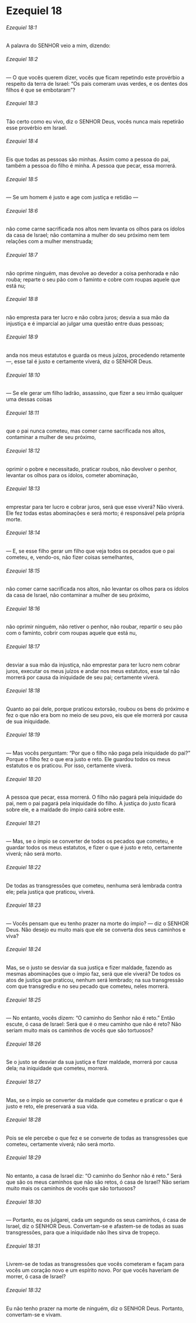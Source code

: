 # Ezequiel 18

###### Ezequiel 18:1

A palavra do SENHOR veio a mim, dizendo:

###### Ezequiel 18:2

— O que vocês querem dizer, vocês que ficam repetindo este provérbio a respeito da terra de Israel: “Os pais comeram uvas verdes, e os dentes dos filhos é que se embotaram”?

###### Ezequiel 18:3

Tão certo como eu vivo, diz o SENHOR Deus, vocês nunca mais repetirão esse provérbio em Israel.

###### Ezequiel 18:4

Eis que todas as pessoas são minhas. Assim como a pessoa do pai, também a pessoa do filho é minha. A pessoa que pecar, essa morrerá.

###### Ezequiel 18:5

— Se um homem é justo e age com justiça e retidão —

###### Ezequiel 18:6

não come carne sacrificada nos altos nem levanta os olhos para os ídolos da casa de Israel; não contamina a mulher do seu próximo nem tem relações com a mulher menstruada;

###### Ezequiel 18:7

não oprime ninguém, mas devolve ao devedor a coisa penhorada e não rouba; reparte o seu pão com o faminto e cobre com roupas aquele que está nu;

###### Ezequiel 18:8

não empresta para ter lucro e não cobra juros; desvia a sua mão da injustiça e é imparcial ao julgar uma questão entre duas pessoas;

###### Ezequiel 18:9

anda nos meus estatutos e guarda os meus juízos, procedendo retamente —, esse tal é justo e certamente viverá, diz o SENHOR Deus.

###### Ezequiel 18:10

— Se ele gerar um filho ladrão, assassino, que fizer a seu irmão qualquer uma dessas coisas

###### Ezequiel 18:11

que o pai nunca cometeu, mas comer carne sacrificada nos altos, contaminar a mulher de seu próximo,

###### Ezequiel 18:12

oprimir o pobre e necessitado, praticar roubos, não devolver o penhor, levantar os olhos para os ídolos, cometer abominação,

###### Ezequiel 18:13

emprestar para ter lucro e cobrar juros, será que esse viverá? Não viverá. Ele fez todas estas abominações e será morto; é responsável pela própria morte.

###### Ezequiel 18:14

— E, se esse filho gerar um filho que veja todos os pecados que o pai cometeu, e, vendo-os, não fizer coisas semelhantes,

###### Ezequiel 18:15

não comer carne sacrificada nos altos, não levantar os olhos para os ídolos da casa de Israel, não contaminar a mulher de seu próximo,

###### Ezequiel 18:16

não oprimir ninguém, não retiver o penhor, não roubar, repartir o seu pão com o faminto, cobrir com roupas aquele que está nu,

###### Ezequiel 18:17

desviar a sua mão da injustiça, não emprestar para ter lucro nem cobrar juros, executar os meus juízos e andar nos meus estatutos, esse tal não morrerá por causa da iniquidade de seu pai; certamente viverá.

###### Ezequiel 18:18

Quanto ao pai dele, porque praticou extorsão, roubou os bens do próximo e fez o que não era bom no meio de seu povo, eis que ele morrerá por causa de sua iniquidade.

###### Ezequiel 18:19

— Mas vocês perguntam: “Por que o filho não paga pela iniquidade do pai?” Porque o filho fez o que era justo e reto. Ele guardou todos os meus estatutos e os praticou. Por isso, certamente viverá.

###### Ezequiel 18:20

A pessoa que pecar, essa morrerá. O filho não pagará pela iniquidade do pai, nem o pai pagará pela iniquidade do filho. A justiça do justo ficará sobre ele, e a maldade do ímpio cairá sobre este.

###### Ezequiel 18:21

— Mas, se o ímpio se converter de todos os pecados que cometeu, e guardar todos os meus estatutos, e fizer o que é justo e reto, certamente viverá; não será morto.

###### Ezequiel 18:22

De todas as transgressões que cometeu, nenhuma será lembrada contra ele; pela justiça que praticou, viverá.

###### Ezequiel 18:23

— Vocês pensam que eu tenho prazer na morte do ímpio? — diz o SENHOR Deus. Não desejo eu muito mais que ele se converta dos seus caminhos e viva?

###### Ezequiel 18:24

Mas, se o justo se desviar da sua justiça e fizer maldade, fazendo as mesmas abominações que o ímpio faz, será que ele viverá? De todos os atos de justiça que praticou, nenhum será lembrado; na sua transgressão com que transgrediu e no seu pecado que cometeu, neles morrerá.

###### Ezequiel 18:25

— No entanto, vocês dizem: “O caminho do Senhor não é reto.” Então escute, ó casa de Israel: Será que é o meu caminho que não é reto? Não seriam muito mais os caminhos de vocês que são tortuosos?

###### Ezequiel 18:26

Se o justo se desviar da sua justiça e fizer maldade, morrerá por causa dela; na iniquidade que cometeu, morrerá.

###### Ezequiel 18:27

Mas, se o ímpio se converter da maldade que cometeu e praticar o que é justo e reto, ele preservará a sua vida.

###### Ezequiel 18:28

Pois se ele percebe o que fez e se converte de todas as transgressões que cometeu, certamente viverá; não será morto.

###### Ezequiel 18:29

No entanto, a casa de Israel diz: “O caminho do Senhor não é reto.” Será que são os meus caminhos que não são retos, ó casa de Israel? Não seriam muito mais os caminhos de vocês que são tortuosos?

###### Ezequiel 18:30

— Portanto, eu os julgarei, cada um segundo os seus caminhos, ó casa de Israel, diz o SENHOR Deus. Convertam-se e afastem-se de todas as suas transgressões, para que a iniquidade não lhes sirva de tropeço.

###### Ezequiel 18:31

Livrem-se de todas as transgressões que vocês cometeram e façam para vocês um coração novo e um espírito novo. Por que vocês haveriam de morrer, ó casa de Israel?

###### Ezequiel 18:32

Eu não tenho prazer na morte de ninguém, diz o SENHOR Deus. Portanto, convertam-se e vivam.

